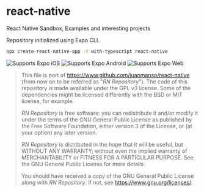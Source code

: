 # react-native
React Native Sandbox, Examples and interesting projects

Repository initialized using Expo CLI.

```sh
npx create-react-native-app -t with-typescript react-native
```

<p>
  <!-- iOS -->
  <img alt="Supports Expo iOS" longdesc="Supports Expo iOS" src="https://img.shields.io/badge/iOS-4630EB.svg?style=flat-square&logo=APPLE&labelColor=999999&logoColor=fff" />
  <!-- Android -->
  <img alt="Supports Expo Android" longdesc="Supports Expo Android" src="https://img.shields.io/badge/Android-4630EB.svg?style=flat-square&logo=ANDROID&labelColor=A4C639&logoColor=fff" />
  <!-- Web -->
  <img alt="Supports Expo Web" longdesc="Supports Expo Web" src="https://img.shields.io/badge/web-4630EB.svg?style=flat-square&logo=GOOGLE-CHROME&labelColor=4285F4&logoColor=fff" />
</p>

> This file is part of https://www.github.com/juanmanso/react-native (from now
on to be referred as "_RN Repository_"). The code of this repository is made
available under the GPL v3 license. Some of the dependencies might be licensed
differently with the BSD or MIT license, for example.
>
> _RN Repository_ is free software: you can redistribute it and/or modify it
under the terms of the GNU General Public License as published by the Free
Software Foundation, either version 3 of the License, or (at your option) any
later version.
>
> _RN Repository_ is distributed in the hope that it will be useful, but
WITHOUT ANY WARRANTY; without even the implied warranty of MERCHANTABILITY or
FITNESS FOR A PARTICULAR PURPOSE. See the GNU General Public License for more
details.
>
> You should have received a copy of the GNU General Public License along with
_RN Repository_. If not, see <https://www.gnu.org/licenses/>.
